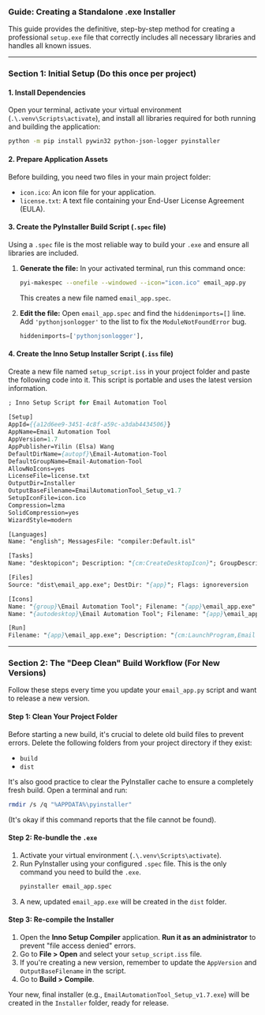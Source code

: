 ### **Guide: Creating a Standalone .exe Installer**

This guide provides the definitive, step-by-step method for creating a professional `setup.exe` file that correctly includes all necessary libraries and handles all known issues.

---

### **Section 1: Initial Setup (Do this once per project)**

#### **1. Install Dependencies**
Open your terminal, activate your virtual environment (`.\.venv\Scripts\activate`), and install all libraries required for both running and building the application:
```bash
python -m pip install pywin32 python-json-logger pyinstaller
```

#### **2. Prepare Application Assets**
Before building, you need two files in your main project folder:
* `icon.ico`: An icon file for your application.
* `license.txt`: A text file containing your End-User License Agreement (EULA).

#### **3. Create the PyInstaller Build Script (`.spec` file)**
Using a `.spec` file is the most reliable way to build your `.exe` and ensure all libraries are included.

1.  **Generate the file:** In your activated terminal, run this command once:
    ```bash
    pyi-makespec --onefile --windowed --icon="icon.ico" email_app.py
    ```
    This creates a new file named `email_app.spec`.

2.  **Edit the file:** Open `email_app.spec` and find the `hiddenimports=[]` line. Add `'pythonjsonlogger'` to the list to fix the `ModuleNotFoundError` bug.
    ```python
    hiddenimports=['pythonjsonlogger'],
    ```

#### **4. Create the Inno Setup Installer Script (`.iss` file)**
Create a new file named `setup_script.iss` in your project folder and paste the following code into it. This script is portable and uses the latest version information.

```pascal
; Inno Setup Script for Email Automation Tool
    
[Setup]
AppId={{a12d6ee9-3451-4c8f-a59c-a3dab4434506}}
AppName=Email Automation Tool
AppVersion=1.7
AppPublisher=Yilin (Elsa) Wang
DefaultDirName={autopf}\Email-Automation-Tool
DefaultGroupName=Email-Automation-Tool
AllowNoIcons=yes
LicenseFile=license.txt
OutputDir=Installer
OutputBaseFilename=EmailAutomationTool_Setup_v1.7
SetupIconFile=icon.ico
Compression=lzma
SolidCompression=yes
WizardStyle=modern

[Languages]
Name: "english"; MessagesFile: "compiler:Default.isl"

[Tasks]
Name: "desktopicon"; Description: "{cm:CreateDesktopIcon}"; GroupDescription: "{cm:AdditionalIcons}"; Flags: unchecked

[Files]
Source: "dist\email_app.exe"; DestDir: "{app}"; Flags: ignoreversion

[Icons]
Name: "{group}\Email Automation Tool"; Filename: "{app}\email_app.exe"
Name: "{autodesktop}\Email Automation Tool"; Filename: "{app}\email_app.exe"; Tasks: desktopicon

[Run]
Filename: "{app}\email_app.exe"; Description: "{cm:LaunchProgram,Email Automation Tool}"; Flags: nowait postinstall skipifsilent
```

---

### **Section 2: The "Deep Clean" Build Workflow (For New Versions)**

Follow these steps every time you update your `email_app.py` script and want to release a new version.

#### **Step 1: Clean Your Project Folder**
Before starting a new build, it's crucial to delete old build files to prevent errors. Delete the following folders from your project directory if they exist:
* `build`
* `dist`

It's also good practice to clear the PyInstaller cache to ensure a completely fresh build. Open a terminal and run:
```bash
rmdir /s /q "%APPDATA%\pyinstaller"
```
(It's okay if this command reports that the file cannot be found).

#### **Step 2: Re-bundle the `.exe`**
1.  Activate your virtual environment (`.\.venv\Scripts\activate`).
2.  Run PyInstaller using your configured `.spec` file. This is the only command you need to build the `.exe`.
    ```bash
    pyinstaller email_app.spec
    ```
3.  A new, updated `email_app.exe` will be created in the `dist` folder.

#### **Step 3: Re-compile the Installer**
1.  Open the **Inno Setup Compiler** application. **Run it as an administrator** to prevent "file access denied" errors.
2.  Go to **File > Open** and select your `setup_script.iss` file.
3.  If you're creating a new version, remember to update the `AppVersion` and `OutputBaseFilename` in the script.
4.  Go to **Build > Compile**.

Your new, final installer (e.g., `EmailAutomationTool_Setup_v1.7.exe`) will be created in the `Installer` folder, ready for release.
